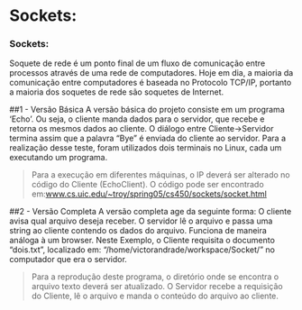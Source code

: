 # Sockets: 
### Sockets: 
Soquete de rede é um ponto final de um fluxo de comunicação entre processos através de uma rede de computadores. Hoje em dia, a maioria da comunicação entre computadores é baseada no Protocolo TCP/IP, portanto a maioria dos soquetes de rede são soquetes de Internet.


##1 - Versão Básica
	A versão básica do projeto consiste em um programa ‘Echo’. Ou seja, o cliente manda dados para o servidor, que recebe e retorna os mesmos dados ao cliente.
	O diálogo entre Cliente->Servidor termina assim que a palavra “Bye” é enviada do cliente ao servidor. Para a realização desse teste, foram utilizados dois terminais no Linux, cada um executando um programa.
> Para a execução em diferentes máquinas, o IP deverá ser alterado no código do Cliente (EchoClient). 
O código pode ser encontrado em:www.cs.uic.edu/~troy/spring05/cs450/sockets/socket.html

##2 - Versão Completa
A versão completa age da seguinte forma: 
O cliente avisa qual arquivo deseja receber. 
O servidor lê o arquivo e passa uma string ao cliente contendo os dados do arquivo.
Funciona de maneira análoga à um browser.
Neste Exemplo, o Cliente requisita o documento “dois.txt”, localizado em: “/home/victorandrade/workspace/Socket/” no computador que era o servidor.
> Para a reprodução deste programa, o diretório onde se encontra o arquivo texto deverá ser atualizado. 
O Servidor recebe a requisição do Cliente, lê o arquivo e manda o conteúdo do arquivo ao cliente.

